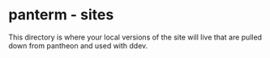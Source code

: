 # panterm - sites
This directory is where your local versions of the site will live that are pulled down from pantheon and used with ddev.

